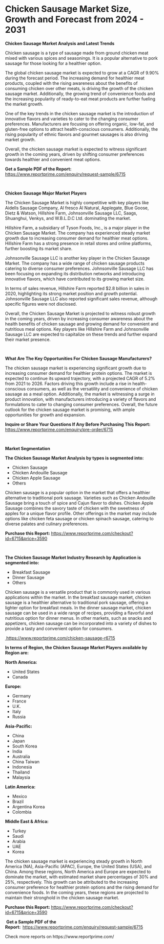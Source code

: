 <p><h1>Chicken Sausage Market Size, Growth and Forecast from 2024 - 2031</h1></p><p><strong>Chicken Sausage Market Analysis and Latest Trends</strong></p>
<p><p>Chicken sausage is a type of sausage made from ground chicken meat mixed with various spices and seasonings. It is a popular alternative to pork sausage for those looking for a healthier option.</p><p>The global chicken sausage market is expected to grow at a CAGR of 9.90% during the forecast period. The increasing demand for healthier meat products, coupled with the rising awareness about the benefits of consuming chicken over other meats, is driving the growth of the chicken sausage market. Additionally, the growing trend of convenience foods and the increasing popularity of ready-to-eat meat products are further fueling the market growth.</p><p>One of the key trends in the chicken sausage market is the introduction of innovative flavors and varieties to cater to the changing consumer preferences. Manufacturers are focusing on offering organic, low-fat, and gluten-free options to attract health-conscious consumers. Additionally, the rising popularity of ethnic flavors and gourmet sausages is also driving market growth.</p><p>Overall, the chicken sausage market is expected to witness significant growth in the coming years, driven by shifting consumer preferences towards healthier and convenient meat options.</p></p>
<p><strong>Get a Sample PDF of the Report:&nbsp;</strong> <a href="https://www.reportprime.com/enquiry/request-sample/6715">https://www.reportprime.com/enquiry/request-sample/6715</a></p>
<p>&nbsp;</p>
<p><strong>Chicken Sausage Major Market Players</strong></p>
<p><p>The Chicken Sausage Market is highly competitive with key players like Aidells Sausage Company, Al fresco Al Natural, Applegate, Blue Goose, Dietz & Watson, Hillshire Farm, Johnsonville Sausage LLC, Saags, Shuanghui, Venkys, and W.B.L.D.C Ltd. dominating the market.</p><p>Hillshire Farm, a subsidiary of Tyson Foods, Inc., is a major player in the Chicken Sausage Market. The company has experienced steady market growth due to increasing consumer demand for healthier meat options. Hillshire Farm has a strong presence in retail stores and online platforms, further boosting its market share.</p><p>Johnsonville Sausage LLC is another key player in the Chicken Sausage Market. The company has a wide range of chicken sausage products catering to diverse consumer preferences. Johnsonville Sausage LLC has been focusing on expanding its distribution networks and introducing innovative flavors, which have contributed to its growing market size.</p><p>In terms of sales revenue, Hillshire Farm reported $2.8 billion in sales in 2020, highlighting its strong market position and growth potential. Johnsonville Sausage LLC also reported significant sales revenue, although specific figures were not disclosed.</p><p>Overall, the Chicken Sausage Market is projected to witness robust growth in the coming years, driven by increasing consumer awareness about the health benefits of chicken sausage and growing demand for convenient and nutritious meal options. Key players like Hillshire Farm and Johnsonville Sausage LLC are expected to capitalize on these trends and further expand their market presence.</p></p>
<p>&nbsp;</p>
<p><strong>What Are The Key Opportunities For Chicken Sausage Manufacturers?</strong></p>
<p><p>The chicken sausage market is experiencing significant growth due to increasing consumer demand for healthier protein options. The market is expected to continue its upward trajectory, with a projected CAGR of 5.2% from 2021 to 2026. Factors driving this growth include a rise in health-conscious consumers, as well as the versatility and convenience of chicken sausage as a meal option. Additionally, the market is witnessing a surge in product innovation, with manufacturers introducing a variety of flavors and formulations to cater to changing consumer preferences. Overall, the future outlook for the chicken sausage market is promising, with ample opportunities for growth and expansion.</p></p>
<p><strong>Inquire or Share Your Questions If Any Before Purchasing This Report:</strong> <a href="https://www.reportprime.com/enquiry/pre-order/6715">https://www.reportprime.com/enquiry/pre-order/6715</a></p>
<p>&nbsp;</p>
<p><strong>Market Segmentation</strong></p>
<p><strong>The Chicken Sausage Market Analysis by types is segmented into:</strong></p>
<p><ul><li>Chicken Sausage</li><li>Chicken Andouille Sausage</li><li>Chicken Apple Sausage</li><li>Others</li></ul></p>
<p><p>Chicken sausage is a popular option in the market that offers a healthier alternative to traditional pork sausage. Varieties such as Chicken Andouille Sausage bring a touch of spice and Cajun flavor to dishes. Chicken Apple Sausage combines the savory taste of chicken with the sweetness of apples for a unique flavor profile. Other offerings in the market may include options like chicken feta sausage or chicken spinach sausage, catering to diverse palates and culinary preferences.</p></p>
<p><strong>Purchase this Report:&nbsp;</strong><a href="https://www.reportprime.com/checkout?id=6715&price=3590">https://www.reportprime.com/checkout?id=6715&price=3590</a></p>
<p>&nbsp;</p>
<p><strong>The Chicken Sausage Market Industry Research by Application is segmented into:</strong></p>
<p><ul><li>Breakfast Sausage</li><li>Dinner Sausage</li><li>Others</li></ul></p>
<p><p>Chicken sausage is a versatile product that is commonly used in various applications within the market. In the breakfast sausage market, chicken sausage is a healthier alternative to traditional pork sausage, offering a lighter option for breakfast meals. In the dinner sausage market, chicken sausage can be used in a wide range of recipes, providing a flavorful and nutritious option for dinner menus. In other markets, such as snacks and appetizers, chicken sausage can be incorporated into a variety of dishes to provide a tasty and convenient option for consumers.</p></p>
<p><a href="https://www.reportprime.com/chicken-sausage-r6715">&nbsp;https://www.reportprime.com/chicken-sausage-r6715</a></p>
<p><strong>In terms of Region, the Chicken Sausage Market Players available by Region are:</strong></p>
<p>
    <p> <strong> North America: </strong>
        <ul>
            <li>United States</li>
            <li>Canada</li>
        </ul>
        </p> 
    <p> <strong> Europe: </strong>
        <ul>
            <li>Germany</li>
            <li>France</li>
            <li>U.K.</li>
            <li>Italy</li>
            <li>Russia</li>
        </ul>
        </p> 
    <p> <strong> Asia-Pacific: </strong>
        <ul>
            <li>China</li>
            <li>Japan</li>
            <li>South Korea</li>
            <li>India</li>
            <li>Australia</li>
            <li>China Taiwan</li>
            <li>Indonesia</li>
            <li>Thailand</li>
            <li>Malaysia</li>
        </ul>
        </p> 
    <p> <strong> Latin America: </strong>
        <ul>
            <li>Mexico</li>
            <li>Brazil</li>
            <li>Argentina Korea</li>
            <li>Colombia</li>
        </ul>
        </p> 
    <p> <strong> Middle East & Africa: </strong>
        <ul>
            <li>Turkey</li>
            <li>Saudi</li>
            <li>Arabia</li>
            <li>UAE</li>
            <li>Korea</li>
        </ul>
    </p>
    </p>
<p><p>The chicken sausage market is experiencing steady growth in North America (NA), Asia-Pacific (APAC), Europe, the United States (USA), and China. Among these regions, North America and Europe are expected to dominate the market, with estimated market share percentages of 30% and 25%, respectively. This growth can be attributed to the increasing consumer preference for healthier protein options and the rising demand for convenience foods. In the coming years, these regions are projected to maintain their stronghold in the chicken sausage market.</p></p>
<p><strong>Purchase this Report: </strong><a href="https://www.reportprime.com/checkout?id=6715&price=3590">https://www.reportprime.com/checkout?id=6715&price=3590</a></p>
<p>&nbsp;<strong>Get a Sample PDF of the Report:&nbsp;&nbsp;</strong><a href="https://www.reportprime.com/enquiry/request-sample/6715">https://www.reportprime.com/enquiry/request-sample/6715</a></p>
<p><strong></strong></p>
<p>Check more reports on https://www.reportprime.com/</p>